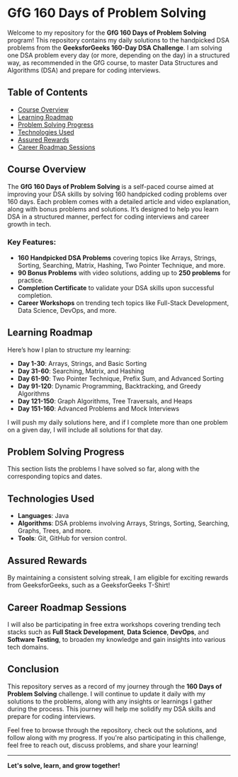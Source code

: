 # GfG 160 Days of Problem Solving

Welcome to my repository for the **GfG 160 Days of Problem Solving** program! This repository contains my daily solutions to the handpicked DSA problems from the **GeeksforGeeks 160-Day DSA Challenge**. I am solving one DSA problem every day (or more, depending on the day) in a structured way, as recommended in the GfG course, to master Data Structures and Algorithms (DSA) and prepare for coding interviews.

## Table of Contents
- [Course Overview](#course-overview)
- [Learning Roadmap](#learning-roadmap)
- [Problem Solving Progress](#problem-solving-progress)
- [Technologies Used](#technologies-used)
- [Assured Rewards](#assured-rewards)
- [Career Roadmap Sessions](#career-roadmap-sessions)

## Course Overview
The **GfG 160 Days of Problem Solving** is a self-paced course aimed at improving your DSA skills by solving 160 handpicked coding problems over 160 days. Each problem comes with a detailed article and video explanation, along with bonus problems and solutions. It’s designed to help you learn DSA in a structured manner, perfect for coding interviews and career growth in tech.

### Key Features:
- **160 Handpicked DSA Problems** covering topics like Arrays, Strings, Sorting, Searching, Matrix, Hashing, Two Pointer Technique, and more.
- **90 Bonus Problems** with video solutions, adding up to **250 problems** for practice.
- **Completion Certificate** to validate your DSA skills upon successful completion.
- **Career Workshops** on trending tech topics like Full-Stack Development, Data Science, DevOps, and more.

## Learning Roadmap
Here’s how I plan to structure my learning:
- **Day 1-30**: Arrays, Strings, and Basic Sorting
- **Day 31-60**: Searching, Matrix, and Hashing
- **Day 61-90**: Two Pointer Technique, Prefix Sum, and Advanced Sorting
- **Day 91-120**: Dynamic Programming, Backtracking, and Greedy Algorithms
- **Day 121-150**: Graph Algorithms, Tree Traversals, and Heaps
- **Day 151-160**: Advanced Problems and Mock Interviews

I will push my daily solutions here, and if I complete more than one problem on a given day, I will include all solutions for that day.

## Problem Solving Progress
This section lists the problems I have solved so far, along with the corresponding topics and dates.

## Technologies Used
- **Languages**: Java
- **Algorithms**: DSA problems involving Arrays, Strings, Sorting, Searching, Graphs, Trees, and more.
- **Tools**: Git, GitHub for version control.

## Assured Rewards
By maintaining a consistent solving streak, I am eligible for exciting rewards from GeeksforGeeks, such as a GeeksforGeeks T-Shirt! 

## Career Roadmap Sessions
I will also be participating in free extra workshops covering trending tech stacks such as **Full Stack Development**, **Data Science**, **DevOps**, and **Software Testing**, to broaden my knowledge and gain insights into various tech domains.

## Conclusion
This repository serves as a record of my journey through the **160 Days of Problem Solving** challenge. I will continue to update it daily with my solutions to the problems, along with any insights or learnings I gather during the process. This journey will help me solidify my DSA skills and prepare for coding interviews.

Feel free to browse through the repository, check out the solutions, and follow along with my progress. If you're also participating in this challenge, feel free to reach out, discuss problems, and share your learning!

---

**Let's solve, learn, and grow together!**

